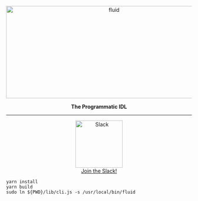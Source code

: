 <p align="center">
  <a href="https://www.fluid-idl.org/">
    <img alt="fluid" src="https://raw.githubusercontent.com/jxv/fluid-data/master/fluid.png" width="570" height="250">
  </a>
</p>


<p align="center">
  <b>The Programmatic IDL</b>
</p>

<hr />

<p align="center">
<a href=https://join.slack.com/t/fluid-idl/shared_invite/enQtMjU4NDA2NzM4MDM5LTc0NmM1NWE4M2Q5N2U4NDBjOTNmOTAzYTdmYzIyY2RhYTkxOTRjYjRiMjliOGNmOGQyN2ZmOWMwZTZiOTU0OTQ">
    <img alt="Slack" src="https://raw.githubusercontent.com/jxv/fluid-data/master/slack-512.png" width="128" height="128"><br/>Join the Slack!
</a>
</p>

```shell
yarn install
yarn build
sudo ln ${PWD}/lib/cli.js -s /usr/local/bin/fluid
```
